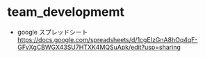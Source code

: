 # team_developmemt
- google スプレッドシート 
https://docs.google.com/spreadsheets/d/1cgEIzGnA8hOq4qF-GFvXgCBWGX43SU7HTXK4MQSuApk/edit?usp=sharing
